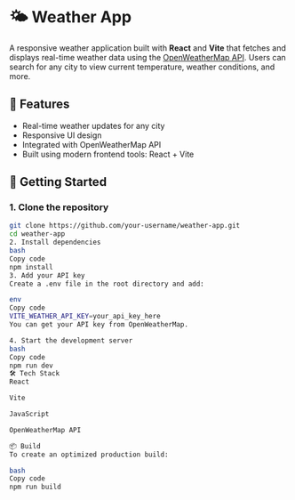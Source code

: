 # 🌤️ Weather App

A responsive weather application built with **React** and **Vite** that fetches and displays real-time weather data using the [OpenWeatherMap API](https://www.google.com/search?q=weather&oq=weather+&gs_lcrp=EgZjaHJvbWUyBggAEEUYOTISCAEQABhGGIACGJIDGLEDGIAEMg0IAhAAGJIDGIAEGIoFMgoIAxAAGLEDGIAEMgoIBBAAGLEDGIAEMgcIBRAAGIAEMgcIBhAAGIAEMgcIBxAAGIAEMgoICBAAGLEDGIAEMgcICRAAGI8C0gEJNzQ5M2owajE1qAIIsAIB8QVVheNoCO0BVvEFVYXjaAjtAVY&sourceid=chrome&ie=UTF-8&zx=1754419946731&no_sw_cr=1). Users can search for any city to view current temperature, weather conditions, and more.

## 🔧 Features

- Real-time weather updates for any city
- Responsive UI design
- Integrated with OpenWeatherMap API
- Built using modern frontend tools: React + Vite

## 🚀 Getting Started

### 1. Clone the repository

```bash
git clone https://github.com/your-username/weather-app.git
cd weather-app
2. Install dependencies
bash
Copy code
npm install
3. Add your API key
Create a .env file in the root directory and add:

env
Copy code
VITE_WEATHER_API_KEY=your_api_key_here
You can get your API key from OpenWeatherMap.

4. Start the development server
bash
Copy code
npm run dev
🛠️ Tech Stack
React

Vite

JavaScript

OpenWeatherMap API

📦 Build
To create an optimized production build:

bash
Copy code
npm run build
